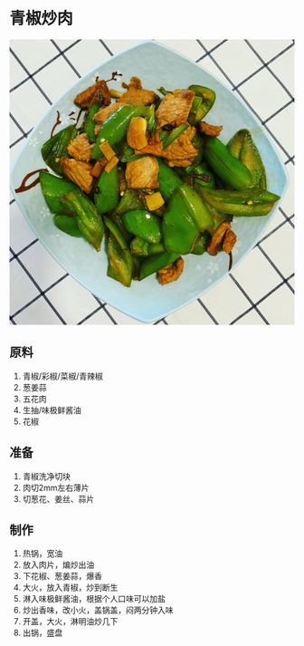 # 青椒炒肉

![&#x9752;&#x6912;&#x7092;&#x8089;](.gitbook/assets/8f3afaa5-3221-47ef-9a56-4958d4302d15.jpg)

## 原料

1. 青椒/彩椒/菜椒/青辣椒
2. 葱姜蒜
3. 五花肉
4. 生抽/味极鲜酱油
5. 花椒

## 准备

1. 青椒洗净切块
2. 肉切2mm左右薄片
3. 切葱花、姜丝、蒜片

## 制作

1. 热锅，宽油
2. 放入肉片，煸炒出油
3. 下花椒、葱姜蒜，爆香
4. 大火，放入青椒，炒到断生
5. 淋入味极鲜酱油，根据个人口味可以加盐
6. 炒出香味，改小火，盖锅盖，闷两分钟入味
7. 开盖，大火，淋明油炒几下
8. 出锅，盛盘

